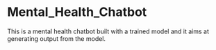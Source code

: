 # Mental_Health_Chatbot
This is a mental health chatbot built with a trained model and it aims at generating output from the model.
